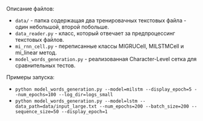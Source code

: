 Описание файлов:  
  * `data/` - папка содержащая два тренировачных текстовых файла - один небольшой, второй побольше.
  * `data_reader.py` - класс, который отвечает за предпроцессинг текстовых файлов.
  * `mi_rnn_cell.py` - переписанные классы MIGRUCell, MILSTMCell и mi_linear метод.
  * `model_words_generation.py` - реализованная Character-Level сетка для сравнительных тестов.
  
Примеры запуска:  
  * `python model_words_generation.py --model=milstm --display_epoch=5 --num_epochs=100 --log_dir=logs_small`
  * `python model_words_generation.py --model=lstm --data_path=data/input_large.txt --num_epochs=200 --batch_size=200 --sequence_size=50 --display_epoch=1`
